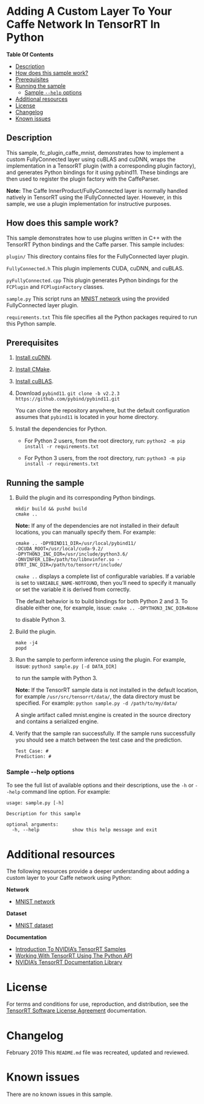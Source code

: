 # Adding A Custom Layer To Your Caffe Network In TensorRT In Python


**Table Of Contents**
- [Description](#description)
- [How does this sample work?](#how-does-this-sample-work)
- [Prerequisites](#prerequisites)
- [Running the sample](#running-the-sample)
	* [Sample `--help` options](#sample---help-options)
- [Additional resources](#additional-resources)
- [License](#license)
- [Changelog](#changelog)
- [Known issues](#known-issues)

## Description

This sample, fc_plugin_caffe_mnist, demonstrates how to implement a custom FullyConnected layer using cuBLAS and cuDNN, wraps the implementation in a TensorRT plugin (with a corresponding plugin factory), and generates Python bindings for it using pybind11. These bindings are then used to register the plugin factory with the CaffeParser.

**Note:**  The Caffe InnerProduct/FullyConnected layer is normally handled natively in TensorRT using the IFullyConnected layer. However, in this sample, we use a plugin implementation for instructive purposes.

## How does this sample work?

This sample demonstrates how to use plugins written in C++ with the TensorRT Python bindings and the Caffe parser. This sample includes:

`plugin/`
This directory contains files for the FullyConnected layer plugin.

`FullyConnected.h`
This plugin implements CUDA, cuDNN, and cuBLAS.

`pyFullyConnected.cpp`
This plugin generates Python bindings for the `FCPlugin` and `FCPluginFactory` classes.

`sample.py`
This script runs an [MNIST network](http://yann.lecun.com/exdb/lenet/) using the provided FullyConnected layer plugin.

`requirements.txt`
This file specifies all the Python packages required to run this Python sample.

## Prerequisites

1. [Install cuDNN](https://docs.nvidia.com/deeplearning/sdk/cudnn-install/index.html).

2. [Install CMake](https://cmake.org/download/).

3. [Install cuBLAS](https://developer.nvidia.com/cublas).

4. Download `pybind11`.
    `git clone -b v2.2.3 https://github.com/pybind/pybind11.git`

	You can clone the repository anywhere, but the default configuration assumes that `pybind11` is located in your home directory.

5. Install the dependencies for Python.
	-   For Python 2 users, from the root directory, run:
		`python2 -m pip install -r requirements.txt`

	-   For Python 3 users, from the root directory, run:
		`python3 -m pip install -r requirements.txt`

## Running the sample

1.  Build the plugin and its corresponding Python bindings.
	```
	mkdir build && pushd build
	cmake ..
	```

	**Note:** If any of the dependencies are not installed in their default locations, you can manually specify them. For example:
	```
	cmake .. -DPYBIND11_DIR=/usr/local/pybind11/
	-DCUDA_ROOT=/usr/local/cuda-9.2/
	-DPYTHON3_INC_DIR=/usr/include/python3.6/
	-DNVINFER_LIB=/path/to/libnvinfer.so -DTRT_INC_DIR=/path/to/tensorrt/include/
	```

	`cmake ..` displays a complete list of configurable variables. If a variable is set to `VARIABLE_NAME-NOTFOUND`, then you’ll need to specify it manually or set the variable it is derived from correctly.

	The default behavior is to build bindings for both Python 2 and 3. To disable either one, for example, issue:
	`cmake .. -DPYTHON3_INC_DIR=None`

	to disable Python 3.

2. Build the plugin.
	```
	make -j4
	popd
	```

3. Run the sample to perform inference using the plugin. For example, issue:
   `python3 sample.py [-d DATA_DIR]`

	to run the sample with Python 3.

	**Note:** If the TensorRT sample data is not installed in the default location, for example `/usr/src/tensorrt/data/`, the data directory must be specified. For example:
	`python sample.py -d /path/to/my/data/`

	A single artifact called mnist.engine is created in the source directory and contains a serialized engine.

4. Verify that the sample ran successfully. If the sample runs successfully you should see a match between the test case and the prediction.
    ```
	Test Case: #
	Prediction: #
	```

### Sample --help options

To see the full list of available options and their descriptions, use the `-h` or `--help` command line option. For example:
```
usage: sample.py [-h]

Description for this sample

optional arguments:
  -h, --help            show this help message and exit
```

# Additional resources

The following resources provide a deeper understanding about adding a custom layer to your Caffe network using Python:

**Network**
- [MNIST network](http://yann.lecun.com/exdb/lenet/)

**Dataset**
- [MNIST dataset](http://yann.lecun.com/exdb/mnist/)

**Documentation**
- [Introduction To NVIDIA’s TensorRT Samples](https://docs.nvidia.com/deeplearning/sdk/tensorrt-sample-support-guide/index.html#samples)
- [Working With TensorRT Using The Python API](https://docs.nvidia.com/deeplearning/sdk/tensorrt-developer-guide/index.html#python_topics)
- [NVIDIA’s TensorRT Documentation Library](https://docs.nvidia.com/deeplearning/sdk/tensorrt-archived/index.html)

# License

For terms and conditions for use, reproduction, and distribution, see the [TensorRT Software License Agreement](https://docs.nvidia.com/deeplearning/sdk/tensorrt-sla/index.html) documentation.


# Changelog

February 2019
This `README.md` file was recreated, updated and reviewed.


# Known issues

There are no known issues in this sample.
